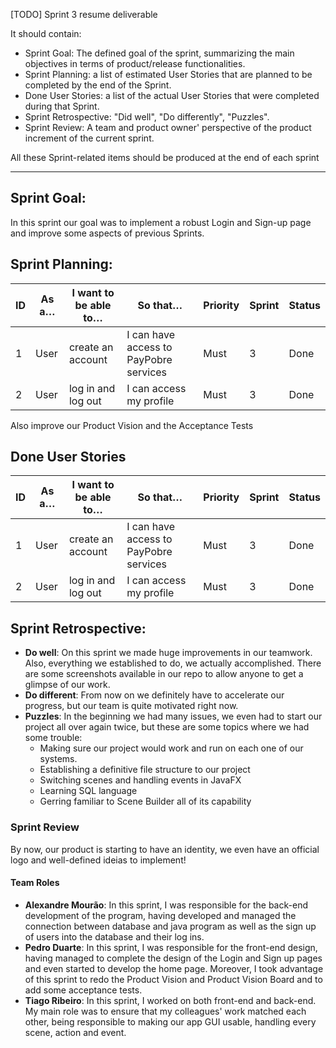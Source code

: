 \[TODO\] Sprint 3 resume deliverable

It should contain:

- Sprint Goal: The defined goal of the sprint, summarizing the main objectives in terms of product/release functionalities.
- Sprint Planning: a list of estimated User Stories that are planned to be completed by the end of the Sprint.
- Done User Stories: a list of the actual User Stories that were completed during that Sprint.
- Sprint Retrospective: "Did well", "Do differently", "Puzzles".
- Sprint Review: A team and product owner' perspective of the product increment of the current sprint.

All these Sprint-related items should be produced at the end of each sprint

---

## **Sprint Goal:**

In this sprint our goal was to implement a robust Login and Sign-up page and improve some aspects of previous Sprints.

## **Sprint Planning:**

| ID | As a… | I want to be able to… | So that… | Priority | Sprint | Status |
|----|-------|-----------------------|----------|----------|--------|--------|
| 1 | User | create an account | I can have access to PayPobre services | Must | 3 | Done |
| 2 | User | log in and log out | I can access my profile | Must | 3 | Done |

Also improve our Product Vision and the Acceptance Tests

## **Done User Stories**

| ID | As a… | I want to be able to… | So that… | Priority | Sprint | Status |
|----|-------|-----------------------|----------|----------|--------|--------|
| 1 | User | create an account | I can have access to PayPobre services | Must | 3 | Done |
| 2 | User | log in and log out | I can access my profile | Must | 3 | Done |

## **Sprint Retrospective:**

- **Do well**: On this sprint we made huge improvements in our teamwork. Also, everything we established to do, we actually accomplished. There are some screenshots available in our repo to allow anyone to get a glimpse of our work.
- **Do different**: From now on we definitely have to accelerate our progress, but our team is quite motivated right now.
- **Puzzles**: In the beginning we had many issues, we even had to start our project all over again twice, but these are some topics where we had some trouble:
  * Making sure our project would work and run on each one of our systems.
  * Establishing a definitive file structure to our project
  * Switching scenes and handling events in JavaFX
  * Learning SQL language
  * Gerring familiar to Scene Builder all of its capability

### Sprint Review

By now, our product is starting to have an identity, we even have an official logo and well-defined ideias to implement!

#### Team Roles

- **Alexandre Mourão**: <span dir="">In this sprint, I was responsible for the back-end development of the program, having developed and managed the connection between database and java program as well as the sign up of users into the database and their log ins.</span>
- **Pedro Duarte**: <span dir="">In this sprint, I was responsible for the front-end design, having managed to complete the design of the Login and Sign up pages and even started to develop the home page. Moreover, I took advantage of this sprint to redo the Product Vision and Product Vision Board and to add some acceptance tests.</span>
- **Tiago Ribeiro**: In this sprint, <span dir="">I worked on both front-end and back-end. My main role was to ensure that my colleagues' work matched each other</span>, being responsible to making our app GUI usable, handling every scene, action and event.  